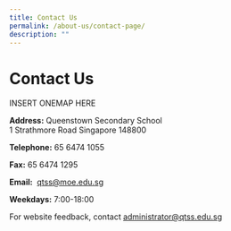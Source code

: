 ```yaml
---
title: Contact Us
permalink: /about-us/contact-page/
description: ""
---
```

Contact Us
==========

INSERT ONEMAP HERE


**Address:** Queenstown Secondary School  
1 Strathmore Road Singapore 148800

**Telephone:** 65 6474 1055

**Fax:** 65 6474 1295

**Email:**  <a href="mailto:qtss@moe.edu.sg">qtss@moe.edu.sg</a>

**Weekdays:** 7:00-18:00

For website feedback, contact <a href="mailto:administrator@qtss.edu.sg">administrator@qtss.edu.sg</a>